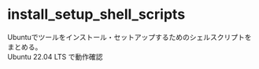 # install_setup_shell_scripts

Ubuntuでツールをインストール・セットアップするためのシェルスクリプトをまとめる。  
Ubuntu 22.04 LTS で動作確認
